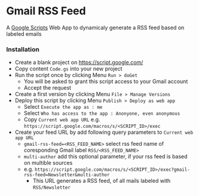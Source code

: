 # Gmail RSS Feed
A [Google Scripts](https://script.google.com) Web App to dynamicaly generate a RSS feed based on labeled emails


### Installation
* Create a blank project on https://script.google.com/
* Copy content `Code.gs` into your new project
* Run the script once by clicking Menu `Run > doGet` 
  * You will be asked to grant this script access to your Gmail account
  * Accept the request
* Create a first version by clicking Menu `File > Manage Versions`
* Deploy this script by clicking Menu `Publish > Deploy as web app`
  * Select `Execute the app as : me`
  * Select `Who has access to the app : Anonyone, even anonymous`
  * Copy `Current web app URL` e.g. `https://script.google.com/macros/s/<SCRIPT_ID>/exec`
* Create your feed URL by add following query parameters to `Current web app URL`
  * `gmail-rss-feed=<RSS_FEED_NAME>` select rss feed name of coresponding Gmail label `RSS/<RSS_FEED_NAME>`
  * `multi-author` add this optional parameter, if your rss feed is based on multible sources
  * e.g. `https://script.google.com/macros/s/<SCRIPT_ID>/exec?gmail-rss-feed=Newsletter&multi-author`
    * This URL generates a RSS feed, of all mails labeled with `RSS/Newsletter`
  

